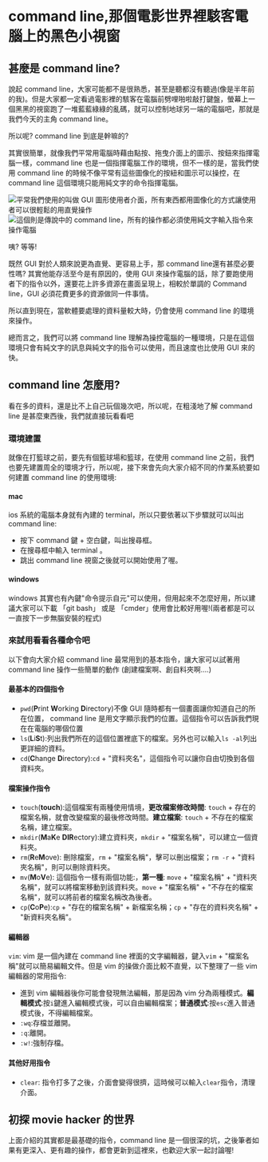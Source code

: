  # command line,那個電影世界裡駭客電腦上的黑色小視窗
## 甚麼是 command line?
說起 command line，大家可能都不是很熟悉，甚至是聽都沒有聽過(像是半年前的我)。但是大家都一定看過電影裡的駭客在電腦前劈哩啪啦敲打鍵盤，螢幕上一個黑黑的視窗跑了一堆藍藍綠綠的亂碼，就可以控制地球另一端的電腦吧，那就是我們今天的主角 command line。

所以呢? command line 到底是幹嘛的?

其實很簡單，就像我們平常用電腦時藉由點按、拖曳介面上的圖示、按鈕來指揮電腦一樣，command line 也是一個指揮電腦工作的環境，但不一樣的是，當我們使用 command line 的時候不像平常有這些圖像化的按紐和圖示可以操控，在 command line 這個環境只能用純文字的命令指揮電腦。

![平常我們使用的叫做 GUI 圖形使用者介面，所有東西都用圖像化的方式讓使用者可以很輕鬆的用直覺操作](https://static.coderbridge.com/img/gastbyylion/3334368d0e7844f0a5a5446ef32d8fe5.png)
![這個則是傳說中的 command line，所有的操作都必須使用純文字輸入指令來操作電腦](https://static.coderbridge.com/img/gastbyylion/932267963ab546d)

咦?
等等!

既然 GUI 對於人類來說更為直覺、更容易上手，那 command line還有甚麼必要性嗎?
其實他能存活至今是有原因的，使用 GUI 來操作電腦的話，除了要跑使用者下的指令以外，還要花上許多資源在畫面呈現上，相較於單調的 Command line，GUI 必須花費更多的資源做同一件事情。

所以直到現在，當軟體要處理的資料量較大時，仍會使用 command line 的環境來操作。

總而言之，我們可以將 command line 理解為操控電腦的一種環境，只是在這個環境只會有純文字的訊息與純文字的指令可以使用，而且速度也比使用 GUI 來的快。

## command line 怎麼用?
看在多的資料，還是比不上自己玩個幾次吧，所以呢，在粗淺地了解 command line 是甚麼東西後，我們就直接玩看看吧
### 環境建置
就像在打籃球之前，要先有個籃球場和籃球，在使用 command line 之前，我們也要先建置周全的環境才行，所以呢，接下來會先向大家介紹不同的作業系統要如何建置 command line 的使用環境:
#### mac
ios 系統的電腦本身就有內建的 terminal，所以只要依著以下步驟就可以叫出 command line:
* 按下 command 鍵 + 空白鍵，叫出搜尋框。
* 在搜尋框中輸入 terminal 。
* 跳出 command line 視窗之後就可以開始使用了喔。
#### windows
windows 其實也有內鍵"命令提示自元"可以使用，但用起來不怎麼好用，所以建議大家可以下載 「git bash」 或是 「cmder」使用會比較好用喔!(兩者都是可以一直按下一步無腦安裝的程式)

### 來試用看看各種命令吧
以下會向大家介紹 command line 最常用到的基本指令，讓大家可以試著用 command line 操作一些簡單的動作 (創建檔案啊、創自料夾啊....)
#### 最基本的四個指令
* `pwd`(**P**rint **W**orking **D**irectory)不像 GUI 隨時都有一個畫面讓你知道自己的所在位置， command line 是用文字顯示我們的位置。這個指令可以告訴我們現在在電腦的哪個位置
* `ls`(**L**i**S**t):列出我們所在的這個位置裡底下的檔案。另外也可以輸入`ls -al`列出更詳細的資料。
* `cd`(**C**hange **D**irectory):`cd` + "資料夾名"，這個指令可以讓你自由切換到各個資料夾。
#### 檔案操作指令
* `touch`(**touch**):這個檔案有兩種使用情境，**更改檔案修改時間**: `touch` + 存在的檔案名稱，就會改變檔案的最後修改時間。**建立檔案**: `touch` + 不存在的檔案名稱，建立檔案。
* `mkdir`(**M**a**K**e **DIR**ectory):建立資料夾，`mkdir` + "檔案名稱"，可以建立一個資料夾。
* `rm`(**R**e**M**ove): 刪除檔案，`rm` + "檔案名稱"，擊可以刪出檔案；`rm -r` + "資料夾名稱"，則可以刪除資料夾。
* `mv`(**M**o**V**e): 這個指令一樣有兩個功能:，**第一種**: `move` + "檔案名稱" + "資料夾名稱"，就可以將檔案移動到該資料夾。`move` + "檔案名稱" + "不存在的檔案名稱"，就可以將前者的檔案名稱改為後者。 
* `cp`(**C**o**P**e):`cp` + "存在的檔案名稱" + 新檔案名稱；`cp` + "存在的資料夾名稱" + "新資料夾名稱"。
#### 編輯器
`vim`: vim 是一個內建在 command line 裡面的文字編輯器，鍵入`vim` + "檔案名稱"就可以簡易編輯文件。但是 vim 的操做介面比較不直覺，以下整理了一些 vim 編輯器的常用指令:

* 進到 vim 編輯器後你可能會發現無法編輯，那是因為 vim 分為兩種模式。**編輯模式**:按`i`鍵進入編輯模式後，可以自由編輯檔案；**普通模式**:按`esc`進入普通模式後，不得編輯檔案。
* `:wq`:存檔並離開。
* `:q`:離開。
* `:w!`:強制存檔。
#### 其他好用指令
* `clear`: 指令打多了之後，介面會變得很擠，這時候可以輸入`clear`指令，清理介面。
## 初探 movie hacker 的世界
上面介紹的其實都是最基礎的指令，command line 是一個很深的坑，之後筆者如果有更深入、更有趣的操作，都會更新到這裡來，也歡迎大家一起討論喔!




